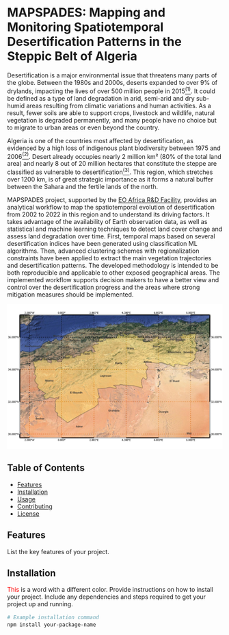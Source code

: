 # MAPSPADES: Mapping and Monitoring Spatiotemporal Desertification Patterns in the Steppic Belt of Algeria

Desertification is a major environmental issue that threatens many parts of the globe. Between the 1980s and 2000s, deserts expanded to over 9% of drylands, impacting the lives of over 500 million people in 2015[<sup>(1)</sup>](https://www.ipcc.ch/site/assets/uploads/sites/4/2022/11/SRCCL_Chapter_3.pdf). It could be defined as a type of land degradation in arid, semi-arid and dry sub-humid areas resulting from climatic variations and human activities. As a result, fewer soils are able to support crops, livestock and wildlife, natural vegetation is degraded permanently, and many people have no choice but to migrate to urban areas or even beyond the country.

Algeria is one of the countries most affected by desertification, as evidenced by a high loss of indigenous plant biodiversity between 1975 and 2006[<sup>(2)</sup>](https://link.springer.com/article/10.1007/s40333-018-0095-x). Desert already occupies nearly 2 million km² (80\% of the total land area) and nearly 8 out of 20 million hectares that constitute the steppe are classified as vulnerable to desertification[<sup>(3)</sup>](https://journals.openedition.org/vertigo/15152). This region, which stretches over 1200 km, is of great strategic importance as it forms a natural buffer between the Sahara and the fertile lands of the north.  

MAPSPADES project, supported by the [EO Africa R&D Facility](https://www.eoafrica-rd.org/), provides an analytical workflow to map the spatiotemporal evolution of desertification from 2002 to 2022 in this region and to understand its driving factors. It takes advantage of the availability of Earth observation data, as well as statistical and machine learning techniques to detect land cover change and assess land degradation over time. First, temporal maps based on several desertification indices have been generated using classification ML algorithms. Then, advanced clustering schemes with regionalization constraints have been applied to extract the main vegetation trajectories and desertification patterns. The developed methodology is intended to be both reproducible and applicable to other exposed geographical areas. The implemented workflow supports decision makers to have a better view and control over the desertification progress and the areas where strong mitigation measures should be implemented.

<p align="center">
  <img src="figures/study_area.jpeg" width="600">
</p>



## Table of Contents

- [Features](#features)
- [Installation](#installation)
- [Usage](#usage)
- [Contributing](#contributing)
- [License](#license)

## Features

List the key features of your project.

## Installation
<span style="color: red;">This</span> is a word with a different color.
Provide instructions on how to install your project. Include any dependencies and steps required to get your project up and running.

```bash
# Example installation command
npm install your-package-name
